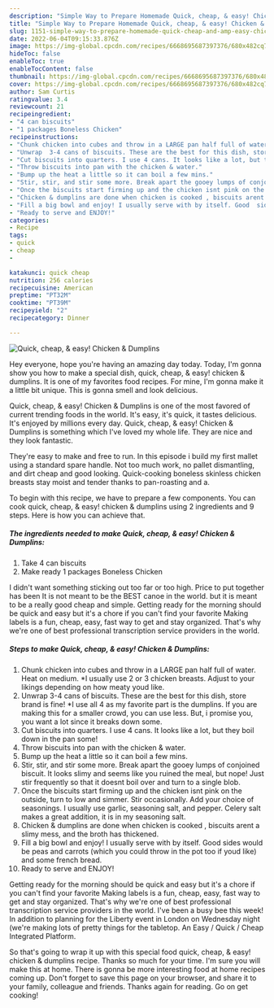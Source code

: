 ```yaml
---
description: "Simple Way to Prepare Homemade Quick, cheap, & easy! Chicken & Dumplins"
title: "Simple Way to Prepare Homemade Quick, cheap, & easy! Chicken & Dumplins"
slug: 1151-simple-way-to-prepare-homemade-quick-cheap-and-amp-easy-chicken-and-amp-dumplins
date: 2022-06-04T09:15:33.876Z
image: https://img-global.cpcdn.com/recipes/6668695687397376/680x482cq70/quick-cheap-easy-chicken-dumplins-recipe-main-photo.jpg
hideToc: false
enableToc: true
enableTocContent: false
thumbnail: https://img-global.cpcdn.com/recipes/6668695687397376/680x482cq70/quick-cheap-easy-chicken-dumplins-recipe-main-photo.jpg
cover: https://img-global.cpcdn.com/recipes/6668695687397376/680x482cq70/quick-cheap-easy-chicken-dumplins-recipe-main-photo.jpg
author: Sam Curtis
ratingvalue: 3.4
reviewcount: 21
recipeingredient:
- "4 can biscuits"
- "1 packages Boneless Chicken"
recipeinstructions:
- "Chunk chicken into cubes and throw in a LARGE pan half full of water.  Heat on medium. *I usually use 2 or 3 chicken breasts. Adjust to your likings depending on how meaty youd like."
- "Unwrap  3-4 cans of biscuits. These are the best for this dish, store brand is fine! *I use all 4 as my favorite part is the dumplins. If you are making this for a smaller crowd, you can use less. But, i promise you, you want a lot since it breaks down some."
- "Cut biscuits into quarters. I use 4 cans. It looks like a lot, but they boil down in the pan some!"
- "Throw biscuits into pan with the chicken & water."
- "Bump up the heat a little so it can boil a few mins."
- "Stir, stir, and stir some more. Break apart the gooey lumps of conjoined biscuit. It looks slimy and seems like you ruined the meal, but nope! Just stir frequently so that it doesnt boil over and turn to a single blob."
- "Once the biscuits start firming up and the chicken isnt pink on the outside, turn to low and simmer. Stir occasionally. Add your choice of seasonings. I usually use garlic, seasoning salt, and pepper. Celery salt makes a great addition, it is in my seasoning salt."
- "Chicken & dumplins are done when chicken is cooked , biscuits arent a slimy mess, and the broth has thickened."
- "Fill a big bowl and enjoy! I usually serve with by itself. Good  sides would be peas and carrots (which you could throw in the pot too if youd like) and some french bread."
- "Ready to serve and ENJOY!"
categories:
- Recipe
tags:
- quick
- cheap
- 

katakunci: quick cheap  
nutrition: 256 calories
recipecuisine: American
preptime: "PT32M"
cooktime: "PT39M"
recipeyield: "2"
recipecategory: Dinner

---
```



![Quick, cheap, & easy! Chicken & Dumplins](https://img-global.cpcdn.com/recipes/6668695687397376/680x482cq70/quick-cheap-easy-chicken-dumplins-recipe-main-photo.jpg)

Hey everyone, hope you're having an amazing day today. Today, I'm gonna show you how to make a special dish, quick, cheap, & easy! chicken & dumplins. It is one of my favorites food recipes. For mine, I'm gonna make it a little bit unique. This is gonna smell and look delicious.

Quick, cheap, & easy! Chicken & Dumplins is one of the most favored of current trending foods in the world. It's easy, it's quick, it tastes delicious. It's enjoyed by millions every day. Quick, cheap, & easy! Chicken & Dumplins is something which I've loved my whole life. They are nice and they look fantastic.

They&#39;re easy to make and free to run. In this episode i build my first mallet using a standard spare handle. Not too much work, no pallet dismantling, and dirt cheap and good looking. Quick-cooking boneless skinless chicken breasts stay moist and tender thanks to pan-roasting and a.


To begin with this recipe, we have to prepare a few components. You can cook quick, cheap, & easy! chicken & dumplins using 2 ingredients and 9 steps. Here is how you can achieve that.

<!--inarticleads1-->

##### The ingredients needed to make Quick, cheap, & easy! Chicken & Dumplins:

1. Take 4 can biscuits
1. Make ready 1 packages Boneless Chicken


I didn&#39;t want something sticking out too far or too high. Price to put together has been It is not meant to be the BEST canoe in the world. but it is meant to be a really good cheap and simple. Getting ready for the morning should be quick and easy but it&#39;s a chore if you can&#39;t find your favorite Making labels is a fun, cheap, easy, fast way to get and stay organized. That&#39;s why we&#39;re one of best professional transcription service providers in the world. 

<!--inarticleads2-->

##### Steps to make Quick, cheap, & easy! Chicken & Dumplins:

1. Chunk chicken into cubes and throw in a LARGE pan half full of water.  Heat on medium. *I usually use 2 or 3 chicken breasts. Adjust to your likings depending on how meaty youd like.
1. Unwrap  3-4 cans of biscuits. These are the best for this dish, store brand is fine! *I use all 4 as my favorite part is the dumplins. If you are making this for a smaller crowd, you can use less. But, i promise you, you want a lot since it breaks down some.
1. Cut biscuits into quarters. I use 4 cans. It looks like a lot, but they boil down in the pan some!
1. Throw biscuits into pan with the chicken & water.
1. Bump up the heat a little so it can boil a few mins.
1. Stir, stir, and stir some more. Break apart the gooey lumps of conjoined biscuit. It looks slimy and seems like you ruined the meal, but nope! Just stir frequently so that it doesnt boil over and turn to a single blob.
1. Once the biscuits start firming up and the chicken isnt pink on the outside, turn to low and simmer. Stir occasionally. Add your choice of seasonings. I usually use garlic, seasoning salt, and pepper. Celery salt makes a great addition, it is in my seasoning salt.
1. Chicken & dumplins are done when chicken is cooked , biscuits arent a slimy mess, and the broth has thickened.
1. Fill a big bowl and enjoy! I usually serve with by itself. Good  sides would be peas and carrots (which you could throw in the pot too if youd like) and some french bread.
1. Ready to serve and ENJOY!

Getting ready for the morning should be quick and easy but it&#39;s a chore if you can&#39;t find your favorite Making labels is a fun, cheap, easy, fast way to get and stay organized. That&#39;s why we&#39;re one of best professional transcription service providers in the world. I&#39;ve been a busy bee this week! In addition to planning for the Liberty event in London on Wednesday night (we&#39;re making lots of pretty things for the tabletop. An Easy / Quick / Cheap Integrated Platform. 

So that's going to wrap it up with this special food quick, cheap, & easy! chicken & dumplins recipe. Thanks so much for your time. I'm sure you will make this at home. There is gonna be more interesting food at home recipes coming up. Don't forget to save this page on your browser, and share it to your family, colleague and friends. Thanks again for reading. Go on get cooking!
